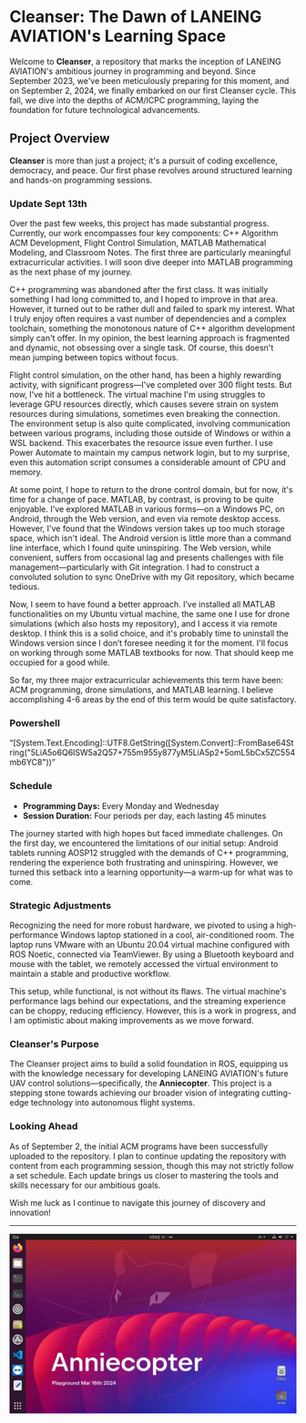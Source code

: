 # Cleanser: The Dawn of LANEING AVIATION's Learning Space

Welcome to **Cleanser**, a repository that marks the inception of LANEING AVIATION's ambitious journey in programming and beyond. Since September 2023, we've been meticulously preparing for this moment, and on September 2, 2024, we finally embarked on our first Cleanser cycle. This fall, we dive into the depths of ACM/ICPC programming, laying the foundation for future technological advancements.

## Project Overview

**Cleanser** is more than just a project; it's a pursuit of coding excellence, democracy, and peace. Our first phase revolves around structured learning and hands-on programming sessions.

### Update Sept 13th

Over the past few weeks, this project has made substantial progress. Currently, our work encompasses four key components: C++ Algorithm ACM Development, Flight Control Simulation, MATLAB Mathematical Modeling, and Classroom Notes. The first three are particularly meaningful extracurricular activities. I will soon dive deeper into MATLAB programming as the next phase of my journey.

C++ programming was abandoned after the first class. It was initially something I had long committed to, and I hoped to improve in that area. However, it turned out to be rather dull and failed to spark my interest. What I truly enjoy often requires a vast number of dependencies and a complex toolchain, something the monotonous nature of C++ algorithm development simply can't offer. In my opinion, the best learning approach is fragmented and dynamic, not obsessing over a single task. Of course, this doesn't mean jumping between topics without focus.

Flight control simulation, on the other hand, has been a highly rewarding activity, with significant progress—I've completed over 300 flight tests. But now, I've hit a bottleneck. The virtual machine I'm using struggles to leverage GPU resources directly, which causes severe strain on system resources during simulations, sometimes even breaking the connection. The environment setup is also quite complicated, involving communication between various programs, including those outside of Windows or within a WSL backend. This exacerbates the resource issue even further. I use Power Automate to maintain my campus network login, but to my surprise, even this automation script consumes a considerable amount of CPU and memory. 

At some point, I hope to return to the drone control domain, but for now, it's time for a change of pace. MATLAB, by contrast, is proving to be quite enjoyable. I've explored MATLAB in various forms—on a Windows PC, on Android, through the Web version, and even via remote desktop access. However, I've found that the Windows version takes up too much storage space, which isn't ideal. The Android version is little more than a command line interface, which I found quite uninspiring. The Web version, while convenient, suffers from occasional lag and presents challenges with file management—particularly with Git integration. I had to construct a convoluted solution to sync OneDrive with my Git repository, which became tedious.

Now, I seem to have found a better approach. I’ve installed all MATLAB functionalities on my Ubuntu virtual machine, the same one I use for drone simulations (which also hosts my repository), and I access it via remote desktop. I think this is a solid choice, and it's probably time to uninstall the Windows version since I don’t foresee needing it for the moment. I'll focus on working through some MATLAB textbooks for now. That should keep me occupied for a good while.

So far, my three major extracurricular achievements this term have been: ACM programming, drone simulations, and MATLAB learning. I believe accomplishing 4-6 areas by the end of this term would be quite satisfactory.

### Powershell
“[System.Text.Encoding]::UTF8.GetString([System.Convert]::FromBase64String("5LiA5o6Q6ISW5a2Q57+755m955y877yM5LiA5p2+5omL5bCx5ZC554mb6YC8"))”

### Schedule

- **Programming Days:** Every Monday and Wednesday
- **Session Duration:** Four periods per day, each lasting 45 minutes

The journey started with high hopes but faced immediate challenges. On the first day, we encountered the limitations of our initial setup: Android tablets running AOSP12 struggled with the demands of C++ programming, rendering the experience both frustrating and uninspiring. However, we turned this setback into a learning opportunity—a warm-up for what was to come.

### Strategic Adjustments

Recognizing the need for more robust hardware, we pivoted to using a high-performance Windows laptop stationed in a cool, air-conditioned room. The laptop runs VMware with an Ubuntu 20.04 virtual machine configured with ROS Noetic, connected via TeamViewer. By using a Bluetooth keyboard and mouse with the tablet, we remotely accessed the virtual environment to maintain a stable and productive workflow.

This setup, while functional, is not without its flaws. The virtual machine's performance lags behind our expectations, and the streaming experience can be choppy, reducing efficiency. However, this is a work in progress, and I am optimistic about making improvements as we move forward.

### Cleanser's Purpose

The Cleanser project aims to build a solid foundation in ROS, equipping us with the knowledge necessary for developing LANEING AVIATION's future UAV control solutions—specifically, the **Anniecopter**. This project is a stepping stone towards achieving our broader vision of integrating cutting-edge technology into autonomous flight systems.

### Looking Ahead

As of September 2, the initial ACM programs have been successfully uploaded to the repository. I plan to continue updating the repository with content from each programming session, though this may not strictly follow a set schedule. Each update brings us closer to mastering the tools and skills necessary for our ambitious goals.

Wish me luck as I continue to navigate this journey of discovery and innovation!

---

![The Cleanser Project](https://github.com/LANEING-AVIATION/Cleanser/blob/main/Homepage/init.jpg)
